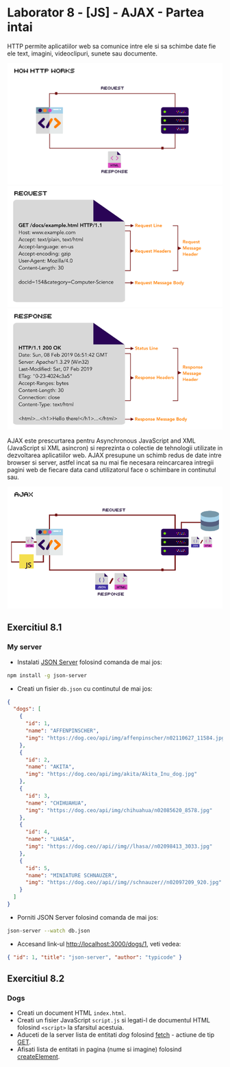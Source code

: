 # Laborator 8 - [JS] - AJAX - Partea intai

HTTP permite aplicatiilor web sa comunice intre ele si sa schimbe date fie ele text, imagini, videoclipuri, sunete sau documente.

![HTTP](http.png)
![HTTP](http-request.png)
![HTTP](http-response.png)

AJAX este prescurtarea pentru Asynchronous JavaScript and XML (JavaScript si XML asincron) si reprezinta o colectie de tehnologii utilizate in dezvoltarea aplicatiilor web. AJAX presupune un schimb redus de date intre browser si server, astfel incat sa nu mai fie necesara reincarcarea intregii pagini web de fiecare data cand utilizatorul face o schimbare in continutul sau.

![Ajax](ajax.png)

## Exercitiul 8.1

### My server

- Instalati [JSON Server](https://github.com/typicode/json-server) folosind comanda de mai jos:

```bash
npm install -g json-server
```

- Creati un fisier `db.json` cu continutul de mai jos:

```json
{
  "dogs": [
    {
      "id": 1,
      "name": "AFFENPINSCHER",
      "img": "https://dog.ceo/api/img/affenpinscher/n02110627_11584.jpg"
    },
    {
      "id": 2,
      "name": "AKITA",
      "img": "https://dog.ceo/api/img/akita/Akita_Inu_dog.jpg"
    },
    {
      "id": 3,
      "name": "CHIHUAHUA",
      "img": "https://dog.ceo/api/img/chihuahua/n02085620_8578.jpg"
    },
    {
      "id": 4,
      "name": "LHASA",
      "img": "https://dog.ceo//api//img//lhasa//n02098413_3033.jpg"
    },
    {
      "id": 5,
      "name": "MINIATURE SCHNAUZER",
      "img": "https://dog.ceo//api//img//schnauzer//n02097209_920.jpg"
    }
  ]
}
```

- Porniti JSON Server folosind comanda de mai jos:

```bash
json-server --watch db.json
```

- Accesand link-ul [http://localhost:3000/dogs/1](http://localhost:3000/dogs/1), veti vedea:

```json
{ "id": 1, "title": "json-server", "author": "typicode" }
```

## Exercitiul 8.2

### Dogs

- Creati un document HTML `index.html`.
- Creati un fisier JavaScript `script.js` si legati-l de documentul HTML folosind `<script>` la sfarsitul acestuia.
- Aduceti de la server lista de entitati _dog_ folosind [fetch](https://developers.google.com/web/updates/2015/03/introduction-to-fetch) - actiune de tip [GET](https://spring.io/understanding/REST#get).
- Afisati lista de entitati in pagina (nume si imagine) folosind [createElement](https://developer.mozilla.org/en-US/docs/Web/API/Document/createElement).
